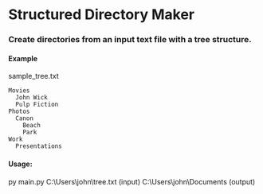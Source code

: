# Structured Directory Maker

### Create directories from an input text file with a tree structure.

#### Example
sample_tree.txt
```
Movies
  John Wick
  Pulp Fiction
Photos
  Canon
    Beach
    Park
Work
  Presentations
```

#### Usage:
py main.py C:\Users\john\tree.txt (input) C:\Users\john\Documents (output)
